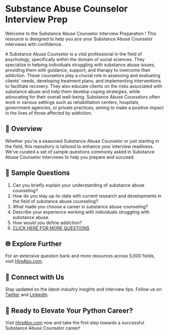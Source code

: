# Substance Abuse Counselor Interview Prep

Welcome to the Substance Abuse Counselor Interview Preparation ! This resource is designed to help you ace your Substance Abuse Counselor interviews with confidence.

A Substance Abuse Counselor is a vital professional in the field of psychology, specifically within the domain of social sciences. They specialize in helping individuals struggling with substance abuse issues, providing them with guidance, support, and therapy to overcome their addiction. These counselors play a crucial role in assessing and evaluating clients' needs, developing treatment plans, and implementing interventions to facilitate recovery. They also educate clients on the risks associated with substance abuse and help them develop coping strategies, while advocating for their overall well-being. Substance Abuse Counselors often work in various settings such as rehabilitation centers, hospitals, government agencies, or private practices, aiming to make a positive impact in the lives of those affected by addiction.

## 🚀 Overview

Whether you're a seasoned Substance Abuse Counselor or just starting in the field, this repository is tailored to enhance your interview readiness. We've curated a set of sample questions commonly asked in Substance Abuse Counselor interviews to help you prepare and succeed.

## 📝 Sample Questions

1. Can you briefly explain your understanding of substance abuse counseling?
2. How do you stay up-to-date with current research and developments in the field of substance abuse counseling?
3. What made you choose a career in substance abuse counseling?
4. Describe your experience working with individuals struggling with substance abuse.
5. How would you define addiction?
6. [CLICK HERE FOR MORE QUESTIONS](https://hireabo.com/job/7_0_21/Substance%20Abuse%20Counselor)

## 🌐 Explore Further

For an extensive question bank and more resources across 5,000 fields, visit [HireAbo.com](https://www.hireabo.com).

## 📱 Connect with Us

Stay updated on the latest industry insights and interview tips. Follow us on [Twitter](https://twitter.com/hireabo) and [LinkedIn](https://www.linkedin.com/in/hire-abo-3609972a8/).

## 🚀 Ready to Elevate Your Python Career?

Visit [HireAbo.com](https://www.hireabo.com) now and take the first step towards a successful Substance Abuse Counselor career!